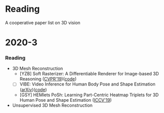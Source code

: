 # Reading
A cooperative paper list on 3D vision

# 2020-3
### Reading
* 3D Mesh Reconstruction
    * [YZB] Soft Rasterizer: A Differentiable Renderer for Image-based 3D Reasoning ([CVPR'19](https://arxiv.org/abs/1904.01786))([code](https://github.com/ShichenLiu/SoftRas))
    * [ ] VIBE: Video Inference for Human Body Pose and Shape Estimation ([arXiv](https://arxiv.org/pdf/1912.05656v1.pdf))([code](https://github.com/mkocabas/VIBE))
    * [GSY] HEMlets PoSh: Learning Part-Centric Heatmap Triplets for 3D Human Pose and Shape Estimation ([ICCV'19](https://arxiv.org/pdf/2003.04894.pdf))
* Unsupervised 3D Mesh Reconstruction


